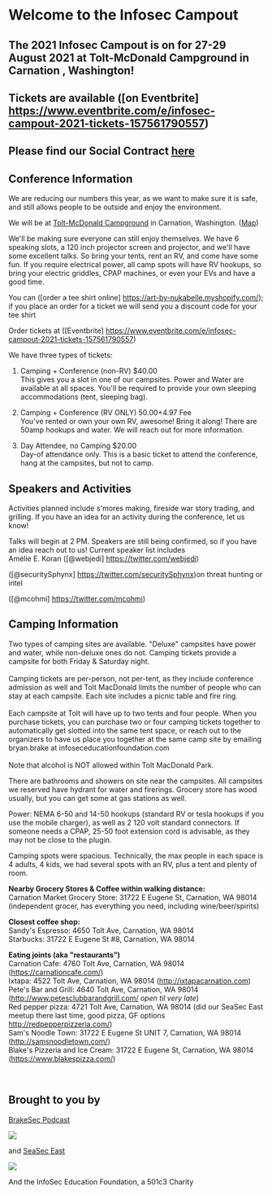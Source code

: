 # Welcome to the Infosec Campout 



## The 2021 Infosec Campout is on for 27-29 August 2021 at Tolt-McDonald Campground in Carnation , Washington!<br />

## Tickets are available ([on Eventbrite] https://www.eventbrite.com/e/infosec-campout-2021-tickets-157561790557)

## Please find our Social Contract [here](Social_contract.md)

## Conference Information
 
We are reducing our numbers this year, as we want to make sure it is safe, and still allows people to be outside and enjoy the environment.<br />

We will be at [Tolt-McDonald Campground](https://kingcounty.gov/services/parks-recreation/parks/parks-and-natural-lands/popular-parks/toltmacdonald.aspx) in Carnation, Washington. ([Map](https://goo.gl/maps/7y4gaSK1Yutncqcu7))<br />

We'll be making sure everyone can still enjoy themselves. We have 6 speaking slots, a 120 inch projector screen and projector, and we'll have some excellent talks. So bring your tents, rent an RV, and come have some fun. If you require electrical power, all camp spots will have RV hookups, so bring your electric griddles, CPAP machines, or even your EVs and have a good time.<br />

You can ([order a tee shirt online] https://art-by-nukabelle.myshopify.com/); if you place an order for a ticket we will send you a discount code for your tee shirt<br />

Order tickets at ([Eventbrite] https://www.eventbrite.com/e/infosec-campout-2021-tickets-157561790557)<br />

We have three types of tickets:<br />

1. Camping + Conference (non-RV) $40.00<br />
This gives you a slot in one of our campsites. Power and Water are available at all spaces. You'll be required to provide your own sleeping accommodations (tent, sleeping bag).<br />

2. Camping + Conference (RV ONLY) $50.00 +$4.97 Fee <br />
You've rented or own your own RV, awesome! Bring it along! There are 50amp hookups and water. We will reach out for more information.<br />

3. Day Attendee, no Camping $20.00<br />
Day-of attendance only. This is a basic ticket to attend the conference, hang at the campsites, but not to camp.<br />


## Speakers and Activities
Activities planned include s'mores making, fireside war story trading, and grilling. If you have an idea for an activity during the conference, let us know!<br />


Talks will begin at 2 PM. Speakers are still being confirmed, so if you have an idea reach out to us! Current speaker list includes<br />
Amélie E. Koran ([@webjedi] https://twitter.com/webjedi)<br />

([@securitySphynx] https://twitter.com/securitySphynx)on threat hunting or intel<br />

([@mcohmi] https://twitter.com/mcohmi) <br />


## Camping Information
Two types of camping sites are available. "Deluxe" campsites have power and water, while non-deluxe ones do not. Camping tickets provide a campsite for both Friday & Saturday night.<br />
<br />
Camping tickets are per-person, not per-tent, as they include conference admission as well and Tolt MacDonald limits the number of people who can stay at each campsite.  Each site includes a picnic table and fire ring. <br />
<br />
Each campsite at  Tolt will have up to two tents and four people. When you purchase tickets, you can purchase two or four camping tickets together to automatically get slotted into the same tent space, or reach out to the organizers to have us place you together at the same camp site by emailing bryan.brake at infoseceducationfoundation.com <br />
<br />
Note that alcohol is NOT allowed within Tolt MacDonald Park. <br />

There are bathrooms and showers on site near the campsites.  All campsites we reserved have hydrant for water and firerings. Grocery store has wood usually, but you can get some at gas stations as well.   <br />

Power: NEMA 6-50 and 14-50 hookups (standard RV or tesla hookups if you use the mobile charger), as well as 2 120 volt standard connectors. If someone needs a CPAP, 25-50 foot extension cord is advisable, as they may not be close to the plugin.  <br />

Camping spots were spacious. Technically, the max people in each space is 4 adults, 4 kids, we had several spots with an RV, plus a tent and plenty of room. <br />

**Nearby Grocery Stores & Coffee within walking distance:** <br />
Carnation Market Grocery Store:    31722 E Eugene St, Carnation, WA 98014 (independent grocer, has everything you need, including wine/beer/spirits) <br />

**Closest coffee shop:** <br />
Sandy's Espresso: 4650 Tolt Ave, Carnation, WA 98014 <br />
Starbucks: 31722 E Eugene St #8, Carnation, WA 98014 <br />

**Eating joints (aka "restaurants")** <br />
Carnation Cafe: 4760 Tolt Ave, Carnation, WA 98014 (https://carnationcafe.com/) <br />
Ixtapa: 4522 Tolt Ave, Carnation, WA 98014 (http://ixtapacarnation.com) <br />
Pete's Bar and Grill: 4640 Tolt Ave, Carnation, WA 98014 (http://www.petesclubbarandgrill.com/  *open til very late*) <br />
Red pepper pizza: 4721 Tolt Ave, Carnation, WA 98014 (did our SeaSec East meetup there last time, good pizza, GF options http://redpepperpizzeria.com/) <br />
Sam's Noodle Town: 31722 E Eugene St UNIT 7, Carnation, WA 98014 (http://samsnoodletown.com/) <br />
Blake's Pizzeria and Ice Cream: 31722 E Eugene St, Carnation, WA 98014 (https://www.blakespizza.com/) <br />


 <br />


## Brought to you by 

[BrakeSec Podcast](https://www.brakeingsecurity.com/)


![](https://infoseccampout.com/BRAKEING-LOGO-01-small.png)


and [SeaSec East](https://www.meetup.com/SEASec-East)


![](https://infoseccampout.com/SeaSecEast.png)

And the InfoSec Education Foundation, a 501c3 Charity


    
